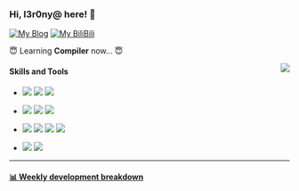 ### Hi, I3r0ny@ here! 👋

[![My Blog](https://img.shields.io/badge/Blog-I3r0ny%40-%23760f10?style=flat-square&logo=Notion&logoColor=white)](https://aimip02.github.io/)
[![My BiliBili](https://img.shields.io/badge/BiliBili-%E5%A4%9C%E3%81%A8%E6%B5%B7-%2389c3eb?style=flat-square&logo=Bilibili&logoColor=white)](https://space.bilibili.com/3805775)

:innocent: Learning **Compiler** now... :innocent:

[<img align="right" src="https://github-readme-stats.vercel.app/api?username=AimiP02&show_icons=true&locale=cn">]()

#### Skills and Tools

- [![](https://img.shields.io/badge/-C++-008e74?style=flat-square&logo=C%2B%2B&logoColor=white)](https://en.cppreference.com/w/)
[![](https://img.shields.io/badge/-Python-3e74a2?style=flat-square&logo=Python&logoColor=white)](https://www.python.org/)
[![](https://img.shields.io/badge/-Markdown-7967c3?style=flat-square&logo=Markdown&logoColor=white)]()

- [![](https://img.shields.io/badge/Reverse-IDA%20Pro-ffc639?style=flat-square)](https://hex-rays.com/ida-pro/)
[![](https://img.shields.io/badge/Reverse-x64dbg-384d98?style=flat-square)](https://x64dbg.com/)
[![](https://img.shields.io/badge/Reverse-Cheat%20Engine-606eb2?style=flat-square)](https://www.cheatengine.org/)

- [![](https://img.shields.io/badge/-Windows-0f9dde?style=flat-square&logo=Windows%2011&logoColor=ffffff)](https://learn.microsoft.com/zh-cn/windows/win32/apiindex/windows-api-list)
[![](https://img.shields.io/badge/-Linux-fcc624?style=flat-square&logo=linux&logoColor=white)](https://www.linuxfoundation.org/)
[![](https://img.shields.io/badge/-Git-f05032?style=flat-square&logo=git&logoColor=white)](https://git-scm.com/)
[![](https://img.shields.io/badge/-Docker-2496ED?style=flat-square&logo=docker&logoColor=ffffff)](https://www.docker.com/)

- [![](https://img.shields.io/badge/IDE-Visual%20Studio%20Code-blue?style=flat-square&logo=visual-studio-code&logoColor=ffffff)](https://code.visualstudio.com/)
[![](https://img.shields.io/badge/Editor-Vim-019733?style=flat-square&logo=vim&logoColor=ffffff)](https://www.vim.org/)

---

<!-- waka-box start -->
#### <a href="https://gist.github.com/AimiP02/d07a89224e1d926b32c2d852c961c344" target="_blank">📊 Weekly development breakdown</a>

<!-- waka-box end -->
